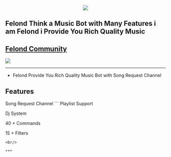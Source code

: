 <div align="center" style"border-radius:15px">
  <img src="https://media.discordapp.net/attachments/882467296411516998/1035377003173531678/Picsart_22-10-28_04-53-34-989.png" style"width: 100%;border-radius:15px">
</div>

## <div>Felond Think a Music Bot with Many Features i am Felond i Provide You Rich Quality Music </div>  

## [Felond Community](https://discord.gg/Cb3RtZVMvv)
<a href="https://discord.gg/Cb3RtZVMvv"><img src="https://media.discordapp.net/attachments/882467296411516998/1035336902678691850/Picsart_22-10-28_05-08-46-357.png"></a>
  

***

- <div>Felond Provide You Rich Quality Music Bot with Song Request Channel</div>
<H2>Features</H2>
Song Request Channel
```
Playlist Support

Dj System

40 + Commands

15 + Filters
```
<br/>
  
***

